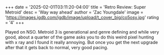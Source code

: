 +++
date = '2025-02-01T03:11:20-04:00'
title = 'Retro Review: Super Metroid'
desc = 'Way way ahead'
author = 'Zac Youngdale'
image = 'https://images.igdb.com/igdb/image/upload/t_cover_big/co5osy.jpg'
rating = '4'
+++

Played on NSO. Metroid 3 is generational and genre defining and while very good, about a quarter of the game asks you to do this weird pixel hunting with x ray and I found it really annoying. But once you get the next upgrade after that it gets back to normal, very good pacing.